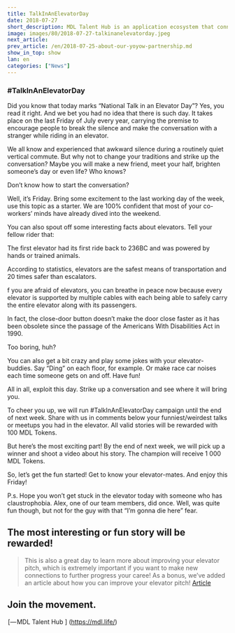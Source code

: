 ```yaml
---
title: TalkInAnElevatorDay
date: 2018-07-27
short_description: MDL Talent Hub is an application ecosystem that connects talents to gigs and brands to their audiences.
image: images/80/2018-07-27-talkinanelevatorday.jpeg
next_article: 
prev_article: /en/2018-07-25-about-our-yoyow-partnership.md
show_in_top: show
lan: en
categories: ["News"]
---
```


### #TalkInAnElevatorDay

Did you know that today marks “National Talk in an Elevator Day”? Yes, you read it right. And we bet you had no idea that there is such day. It takes place on the last Friday of July every year, carrying the premise to encourage people to break the silence and make the conversation with a stranger while riding in an elevator.

We all know and experienced that awkward silence during a routinely quiet vertical commute. But why not to change your traditions and strike up the conversation? Maybe you will make a new friend, meet your half, brighten someone’s day or even life? Who knows?

Don’t know how to start the conversation?

Well, it’s Friday. Bring some excitement to the last working day of the week, use this topic as a starter. We are 100% confident that most of your co-workers’ minds have already dived into the weekend.

You can also spout off some interesting facts about elevators. Tell your fellow rider that:

The first elevator had its first ride back to 236BC and was powered by hands or trained animals.

According to statistics, elevators are the safest means of transportation and 20 times safer than escalators.

f you are afraid of elevators, you can breathe in peace now because every elevator is supported by multiple cables with each being able to safely carry the entire elevator along with its passengers.

In fact, the close-door button doesn’t make the door close faster as it has been obsolete since the passage of the Americans With Disabilities Act in 1990.

Too boring, huh?

You can also get a bit crazy and play some jokes with your elevator-buddies. Say “Ding” on each floor, for example. Or make race car noises each time someone gets on and off. Have fun!

All in all, exploit this day. Strike up a conversation and see where it will bring you.

To cheer you up, we will run #TalkInAnElevatorDay campaign until the end of next week. Share with us in comments below your funniest/weirdest talks or meetups you had in the elevator. All valid stories will be rewarded with 100 MDL Tokens.

But here’s the most exciting part! By the end of next week, we will pick up a winner and shoot a video about his story. The champion will receive 1 000 MDL Tokens.

So, let’s get the fun started! Get to know your elevator-mates. And enjoy this Friday!

P.s. Hope you won’t get stuck in the elevator today with someone who has claustrophobia. Alex, one of our team members, did once. Well, was quite fun though, but not for the guy with that “I’m gonna die here” fear.

## The most interesting or fun story will be rewarded!

> This is also a great day to learn more about improving your elevator pitch, which is extremely important if you want to make new connections to further progress your caree! As a bonus, we’ve added an article about how you can improve your elevator pitch! [Article](https://www.inc.com/glenn-leibowitz/do-these-3-things-right-now-to-improve-your-elevator-pitch.html)

## Join the movement.

 [— MDL Talent Hub ] (https://mdl.life/)


